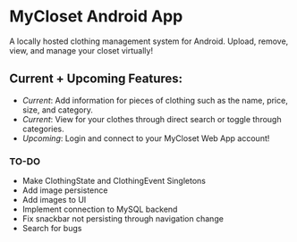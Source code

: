 # MyCloset Android App
A locally hosted clothing management system for Android. Upload, remove, view, and manage your closet virtually!

## Current + Upcoming Features:
- *Current*: Add information for pieces of clothing such as the name, price, size, and category.
- *Current*: View for your clothes through direct search or toggle through categories.
- *Upcoming*: Login and connect to your MyCloset Web App account!

### TO-DO
- Make ClothingState and ClothingEvent Singletons
- Add image persistence
- Add images to UI
- Implement connection to MySQL backend
- Fix snackbar not persisting through navigation change
- Search for bugs
